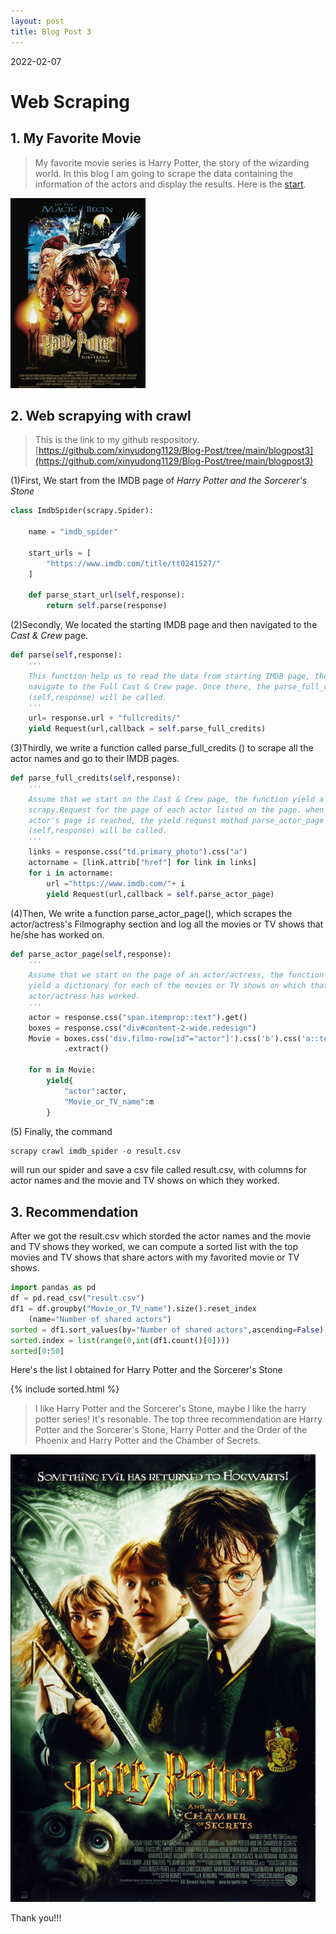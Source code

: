 ```yaml
---
layout: post
title: Blog Post 3
---
```




2022-02-07

# Web Scraping

## 1. My Favorite Movie

> My favorite movie series is Harry Potter, the story of the wizarding world. In this blog I am going to scrape the data containing the information of the actors and display the results. Here is the [start](https://www.imdb.com/title/tt0241527/).

![Harry1.png](https://raw.githubusercontent.com/xinyudong1129/xinyudong1129.github.io/master/images/Harry1.jpg)



## 2. Web scrapying with crawl

> This is the link to my github respository. [https://github.com/xinyudong1129/Blog-Post/tree/main/blogpost3](https://github.com/xinyudong1129/Blog-Post/tree/main/blogpost3)

(1)First, We start from the IMDB page of *Harry Potter and the Sorcerer's Stone*

```python
class ImdbSpider(scrapy.Spider):
   
    name = "imdb_spider"
       
    start_urls = [
        "https://www.imdb.com/title/tt0241527/"    
    ]

    def parse_start_url(self,response):
        return self.parse(response)

```

(2)Secondly, We located the starting IMDB page and then navigated to the *Cast & Crew* page.

```python
def parse(self,response):
    '''
    This function help us to read the data from starting IMDB page, then
    navigate to the Full Cast & Crew page. Once there, the parse_full_credits
    (self,response) will be called.
    '''
    url= response.url + "fullcredits/"
    yield Request(url,callback = self.parse_full_credits)
```

(3)Thirdly, we write a function called parse_full_credits () to scrape all the actor names and go to their IMDB pages.

```python
def parse_full_credits(self,response):
    '''
    Assume that we start on the Cast & Crew page, the function yield a 
    scrapy.Request for the page of each actor listed on the page. when 
    actor's page is reached, the yield request mothod parse_actor_page
    (self,response) will be called.
    '''
    links = response.css("td.primary_photo").css("a")
    actorname = [link.attrib["href"] for link in links]
    for i in actorname:
        url ="https://www.imdb.com/"+ i
        yield Request(url,callback = self.parse_actor_page)
```

(4)Then, We write a function parse_actor_page(), which scrapes the actor/actress's Filmography section and log all the movies or TV shows that he/she has worked on.

```python
def parse_actor_page(self,response):
    '''
    Assume that we start on the page of an actor/actress, the function 
    yield a dictionary for each of the movies or TV shows on which that
    actor/actress has worked.
    '''
    actor = response.css("span.itemprop::text").get()
    boxes = response.css("div#content-2-wide.redesign")
    Movie = boxes.css('div.filmo-row[id^="actor"]').css('b').css('a::text')
            .extract()
                
    for m in Movie:
        yield{
            "actor":actor,
            "Movie_or_TV_name":m
        }

```

(5) Finally, the command
```python 
scrapy crawl imdb_spider -o result.csv 
```
will run our spider and save a csv file called result.csv, with columns for actor names and the movie and TV shows on which they worked.

## 3. Recommendation
After we got the result.csv which storded the actor names and the movie and TV shows they worked, we can compute a sorted list with the top movies and TV shows that share actors with my favorited movie or TV shows.

```python
import pandas as pd
df = pd.read_csv("result.csv")
df1 = df.groupby("Movie_or_TV_name").size().reset_index
    (name="Number of shared actors")
sorted = df1.sort_values(by="Number of shared actors",ascending=False) 
sorted.index = list(range(0,int(df1.count()[0])))
sorted[0:50]
```
Here's the list I obtained for Harry Potter and the Sorcerer's Stone

{% include sorted.html %}

> I like Harry Potter and the Sorcerer's Stone, maybe I like the harry potter series! It's resonable. The top three recommendation are Harry Potter and the Sorcerer's Stone, Harry Potter and the Order of the Phoenix and Harry Potter and the Chamber of Secrets.

<img src="https://raw.githubusercontent.com/xinyudong1129/xinyudong1129.github.io/master/images/Harry%20Potter%20and%20the%20Chamber%20of%20Secrets.jpg" style="zoom:70%">





Thank you!!!